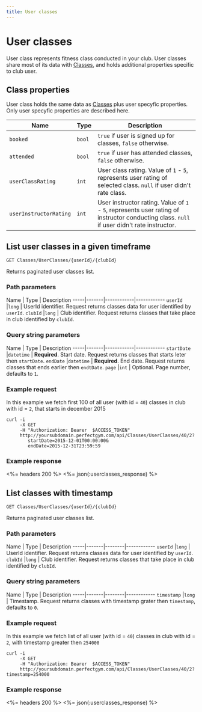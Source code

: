```yaml
---
title: User classes
---
```


# User classes

User class represents fitness class conducted in your club. User classes share most 
of its data with [Classes][Classes], and holds additional properties specific to club user.


## Class properties

User class holds the same data as [Classes][ClassesProperties] plus user specyfic properties.
Only user specyfic properties are described here.


Name            		| Type    | Description
-----|------------------|----------------------
`booked`     			|`bool`   | `true` if user is signed up for classes, `false` otherwise.
`attended`    			|`bool`   | `true` if user has attended classes, `false` otherwise.
`userClassRating`       |`int`    | User class rating. Value of `1` - `5`, represents user rating of selected class. `null` if user didn't rate class.
`userInstructorRating`  |`int`    | User instructor rating. Value of `1` - `5`, represents user rating of instructor conducting class. `null` if user didn't rate instructor.



## List user classes in a given timeframe

    GET Classes/UserClasses/{userId}/{clubId}  

Returns paginated user classes list.


### Path parameters

Name         | Type       | Description
-----|-------|------------|------------
`userId`     |`long`      | UserId identifier. Request returns classes data for user identified by `userId`.
`clubId`     |`long`      | Club identifier. Request returns classes that take place in club identified by `clubId`.


### Query string parameters

Name         | Type       | Description
-----|-------|------------|------------
`startDate`  |`datetime`  | **Required**. Start date. Request returns classes that starts leter then `startDate`.
`endDate`    |`datetime`  | **Required**. End date. Request returns classes that ends earlier then `endtDate`.
`page`       |`int`       | Optional. Page number, defaults to `1`.


### Example request

In this example we fetch first 100 of all user (with id = `40`) classes in club with id = `2`, that starts in december 2015

``` command-line
curl -i 
     -X GET 
     -H "Authorization: Bearer  $ACCESS_TOKEN"  
     http://yoursubdomain.perfectgym.com/api/Classes/UserClasses/40/2?
     	startDate=2015-12-01T00:00:00&
     	endDate=2015-12-31T23:59:59
```


### Example response

<%= headers 200 %>
<%= json(:userclasses_response) %>



## List classes with timestamp 

    GET Classes/UserClasses/{userId}/{clubId}

Returns paginated user classes list.


### Path parameters

Name         | Type   | Description
-----|-------|--------|------------
`userId`     |`long`  | UserId identifier. Request returns classes data for user identified by `userId`.
`clubId`     |`long`  | Club identifier. Request returns classes that take place in club identified by `clubId`.


### Query string parameters

Name         | Type   | Description
-----|-------|--------|------------
`timestamp`  |`long`  | Timestamp. Request returns classes with timestamp grater then `timestamp`, defaults to `0`.


### Example request

In this example we fetch list of all user (with id = `40`) classes in club with id = `2`, with timestamp greater then `254000`

``` command-line
curl -i 
     -X GET 
     -H "Authorization: Bearer  $ACCESS_TOKEN"  
     http://yoursubdomain.perfectgym.com/api/Classes/UserClasses/40/2?timestamp=254000
```


### Example response

<%= headers 200 %>
<%= json(:userclasses_response) %>




[Classes]:  /api/classes/classes
[ClassesProperties]:  /api/classes/classes#properties
